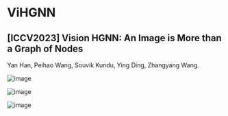 # ViHGNN

## [ICCV2023] Vision HGNN: An Image is More than a Graph of Nodes

Yan Han, Peihao Wang, Souvik Kundu, Ying Ding, Zhangyang Wang.

![image](assets/img/ViHGNN_teaser)

![image](assets/img/ViHGCNN_HNN_Arch)

![image](assets/img/ViHGCNN_Pipeline)
